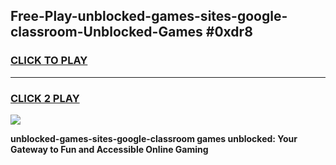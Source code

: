 
## Free-Play-unblocked-games-sites-google-classroom-Unblocked-Games #0xdr8
<h3>
<a href="https://news.freeplayer.one?title=unblocked-games-sites-google-classroom&ref=8M">CLICK TO PLAY</a></h3>
<hr>

<h3>
<a href="https://news.freeplayer.one?title=unblocked-games-sites-google-classroom&ref=8M">CLICK 2 PLAY</a>
  
</h3>

<a href="https://news.freeplayer.one?title=unblocked-games-sites-google-classroom&ref=8M"><img src="https://clearcache.store/games.png"></a>


**unblocked-games-sites-google-classroom games unblocked: Your Gateway to Fun and Accessible Online Gaming**
